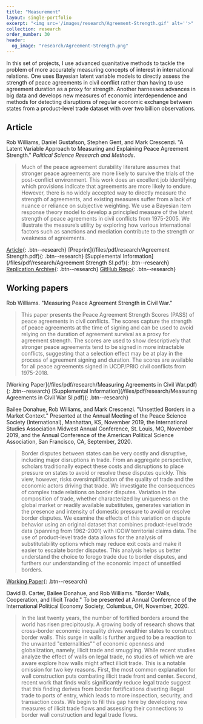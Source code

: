 ```yaml
---
title: "Measurement"
layout: single-portfolio
excerpt: "<img src='/images/research/Agreement-Strength.gif' alt=''>"
collection: research
order_number: 30
header: 
  og_image: "research/Agreement-Strength.png"
---
```


In this set of projects, I use advanced quanitative methods to tackle the problem of more accurately measuring concepts of interest in international relations. One uses Bayesian latent variable models to directly assess the strength of peace agreements in civil conflict rather than having to use agreement duration as a proxy for strength. Another harnesses advances in big data and develops new measures of economic interdependence and methods for detecting disruptions of regular economic exchange between states from a product-level trade dataset with over two billion observations.

## Article

Rob Williams, Daniel Gustafson, Stephen Gent, and Mark Crescenzi. "A Latent Variable Approach to Measuring and Explaining Peace Agreement Strength." *Political Science Research and Methods*.

> Much of the peace agreement durability literature assumes that stronger peace agreements are more likely to survive the trials of the post-conflict environment. This work does an excellent job identifying which provisions indicate that agreements are more likely to endure. However, there is no widely accepted way to directly measure the strength of agreements, and existing measures suffer from a lack of nuance or reliance on subjective weighting. We use a Bayesian item response theory model to develop a principled measure of the latent strength of peace agreements in civil conflicts from 1975-2005. We illustrate the measure’s utility by exploring how various international factors such as sanctions and mediation contribute to the strength or weakness of agreements.

[Article](https://doi.org/10.1017/psrm.2019.23){: .btn--research} [Preprint](/files/pdf/research/Agreement Strength.pdf){: .btn--research} [Supplemental Information](/files/pdf/research/Agreement Strength SI.pdf){: .btn--research} [Replication Archive](https://doi.org/10.7910/DVN/VUY8UI){: .btn--research} [GitHub Repo](https://github.com/jayrobwilliams/Peace-Agreement-Strength){: .btn--research}

## Working papers

Rob Williams. "Measuring Peace Agreement Strength in Civil War."

> This paper presents the Peace Agreement Strength Scores (PASS) of peace agreements in civil conflicts. The scores capture the strength of peace agreements at the time of signing and can be used to avoid relying on the duration of agreement survival as a proxy for agreement strength. The scores are used to show descriptively that stronger peace agreements tend to be signed in more intractable conflicts, suggesting that a selection effect may be at play in the process of agreement signing and duration. The scores are available for all peace agreements signed in UCDP/PRIO civil conflicts from 1975-2018.

[Working Paper](/files/pdf/research/Measuring Agreements in Civil War.pdf){: .btn--research} [Supplemental Information](/files/pdf/research/Measuring Agreements in Civil War SI.pdf){: .btn--research}

Bailee Donahue, Rob Williams, and Mark Crescenzi. "Unsettled Borders in a Market Context." Presented at the Annual Meeting of the Peace Science Society (International), Manhattan, KS, November 2019, the International Studies Association Midwest Annual Conference, St. Louis, MO, November 2019, and the Annual Conference of the American Political Science Association, San Francisco, CA, September, 2020.

> Border disputes between states can be very costly and disruptive, including major disruptions in trade. From an aggregate perspective, scholars traditionally expect these costs and disruptions to place pressure on states to avoid or resolve these disputes quickly. This view, however, risks oversimplification of the quality of trade and the economic actors driving that trade. We investigate the consequences of complex trade relations on border disputes. Variation in the composition of trade, whether characterized by uniqueness on the global market or readily available substitutes, generates variation in the presence and intensity of domestic pressure to avoid or resolve border disputes. We examine the effects of this variation on dispute behavior using an original dataset that combines product-level trade data (spanning from 1962-2001) with ICOW territorial claims data. The use of product-level trade data allows for the analysis of substitutability options which may reduce exit costs and make it easier to escalate border disputes. This analysis helps us better understand the choice to forego trade due to border disputes, and furthers our understanding of the economic impact of unsettled borders.

[Working Paper](/files/pdf/research/Unsettled_Borders.pdf){: .btn--research}

David B. Carter, Bailee Donahue, and Rob Williams. "Border Walls, Cooperation, and Illicit Trade." To be presented at Annual Conference of the International Political Economy Society, Columbus, OH, November, 2020.

> In the last twenty years, the number of fortified borders around the world has risen precipitously. A growing body of research shows that cross-border economic inequality drives wealthier states to construct border walls. This surge in walls is further argued to be a reaction to the unwanted "externalities"" of economic openness and globalization, namely, illicit trade and smuggling. While recent studies analyze the effect of walls on legal trade, no studies of which we are aware explore how walls might affect illicit trade. This is a notable omission for two key reasons. First, the most common explanation for wall construction puts combating illicit trade front and center. Second, recent work that finds walls significantly reduce legal trade suggest that this finding derives from border fortifications diverting illegal trade to ports of entry, which leads to more inspection, security, and transaction costs. We begin to fill this gap here by developing new measures of illicit trade flows and assessing their connections to border wall construction and legal trade flows.
